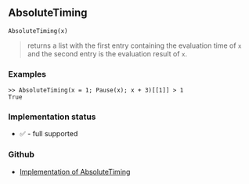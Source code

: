## AbsoluteTiming

```
AbsoluteTiming(x)
```

> returns a list with the first entry containing the evaluation time of `x` and the second entry is the evaluation result of `x`.

### Examples

```
>> AbsoluteTiming(x = 1; Pause(x); x + 3)[[1]] > 1
True
```






### Implementation status

* &#x2705; - full supported

### Github

* [Implementation of AbsoluteTiming](https://github.com/axkr/symja_android_library/blob/master/symja_android_library/matheclipse-core/src/main/java/org/matheclipse/core/builtin/Programming.java#L165) 
